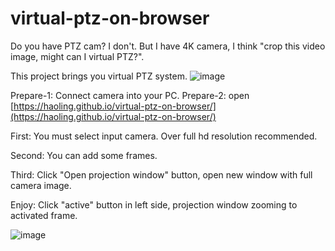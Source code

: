 # virtual-ptz-on-browser

Do you have PTZ cam? I don't.
But I have 4K camera, I think "crop this video image, might can I virtual PTZ?".

This project brings you virtual PTZ system.
![image](https://github.com/haoling/virtual-ptz-on-browser/assets/1535808/c54be489-b7fa-44f5-9a2c-b8d99c95b7ae)

Prepare-1: Connect camera into your PC.
Prepare-2: open [https://haoling.github.io/virtual-ptz-on-browser/](https://haoling.github.io/virtual-ptz-on-browser/)

First: You must select input camera. Over full hd resolution recommended.

Second: You can add some frames.

Third: Click "Open projection window" button, open new window with full camera image.

Enjoy: Click "active" button in left side, projection window zooming to activated frame.

![image](https://github.com/haoling/virtual-ptz-on-browser/assets/1535808/fd7e0ed0-afd6-4ea1-b592-4fd570536a38)
